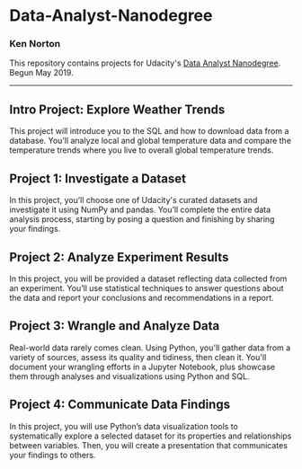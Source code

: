 # Data-Analyst-Nanodegree

### Ken Norton

This repository contains projects for Udacity's [Data Analyst Nanodegree](https://www.udacity.com/course/data-analyst-nanodegree--nd002). Begun May 2019.

---

## Intro Project: Explore Weather Trends

This project will introduce you to the SQL and how to download data from a database. You’ll analyze local
and global temperature data and compare the temperature trends where you live to overall global
temperature trends.

## Project 1: Investigate a Dataset

In this project, you’ll choose one of Udacity's curated datasets and investigate it using NumPy and pandas.
You’ll complete the entire data analysis process, starting by posing a question and finishing by sharing your
findings.

## Project 2: Analyze Experiment Results

In this project, you will be provided a dataset reflecting data collected from an experiment. You’ll use
statistical techniques to answer questions about the data and report your conclusions and
recommendations in a report.

## Project 3: Wrangle and Analyze Data 

Real-world data rarely comes clean. Using Python, you'll gather data from a variety of sources, assess its
quality and tidiness, then clean it. You'll document your wrangling efforts in a Jupyter Notebook, plus
showcase them through analyses and visualizations using Python and SQL.

## Project 4: Communicate Data Findings

In this project, you will use Python’s data visualization tools to systematically explore a selected dataset for
its properties and relationships between variables. Then, you will create a presentation that communicates
your findings to others.
